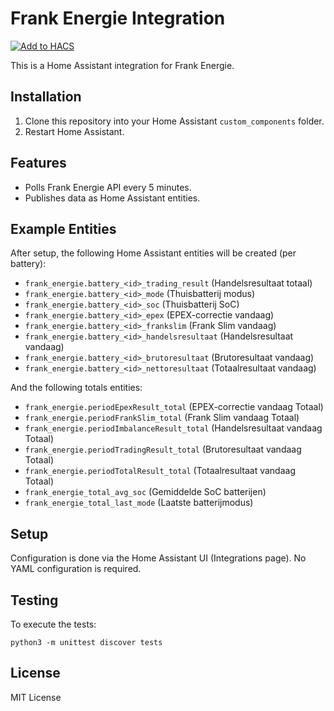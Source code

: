 # Frank Energie Integration

[![Add to HACS](https://img.shields.io/badge/HACS-Add%20this%20repository-blue?style=for-the-badge&logo=home-assistant)](https://my.home-assistant.io/redirect/hacs_repository/?owner=yholkamp&repository=frank-energie-slim&category=integration)

This is a Home Assistant integration for Frank Energie.

## Installation

1. Clone this repository into your Home Assistant `custom_components` folder.
2. Restart Home Assistant.

## Features

- Polls Frank Energie API every 5 minutes.
- Publishes data as Home Assistant entities.

## Example Entities

After setup, the following Home Assistant entities will be created (per battery):

- `frank_energie.battery_<id>_trading_result` (Handelsresultaat totaal)
- `frank_energie.battery_<id>_mode` (Thuisbatterij modus)
- `frank_energie.battery_<id>_soc` (Thuisbatterij SoC)
- `frank_energie.battery_<id>_epex` (EPEX-correctie vandaag)
- `frank_energie.battery_<id>_frankslim` (Frank Slim vandaag)
- `frank_energie.battery_<id>_handelsresultaat` (Handelsresultaat vandaag)
- `frank_energie.battery_<id>_brutoresultaat` (Brutoresultaat vandaag)
- `frank_energie.battery_<id>_nettoresultaat` (Totaalresultaat vandaag)

And the following totals entities:

- `frank_energie.periodEpexResult_total` (EPEX-correctie vandaag Totaal)
- `frank_energie.periodFrankSlim_total` (Frank Slim vandaag Totaal)
- `frank_energie.periodImbalanceResult_total` (Handelsresultaat vandaag Totaal)
- `frank_energie.periodTradingResult_total` (Brutoresultaat vandaag Totaal)
- `frank_energie.periodTotalResult_total` (Totaalresultaat vandaag Totaal)
- `frank_energie_total_avg_soc` (Gemiddelde SoC batterijen)
- `frank_energie_total_last_mode` (Laatste batterijmodus)

## Setup

Configuration is done via the Home Assistant UI (Integrations page). No YAML configuration is required.

## Testing

To execute the tests:

    python3 -m unittest discover tests


## License

MIT License